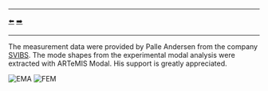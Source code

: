 ***
[⬅️](../006/README.md "Previous example")
[➡️](../008/README.md "Next example")
***

The measurement data were provided by Palle Andersen from the company [SVIBS](https://www.svibs.com). The mode shapes from the experimental modal analysis were extracted with ARTeMIS Modal.
His support is greatly appreciated.

![EMA](ema_model.png "EMA model") ![FEM](finite_element_model.png "FE model")

